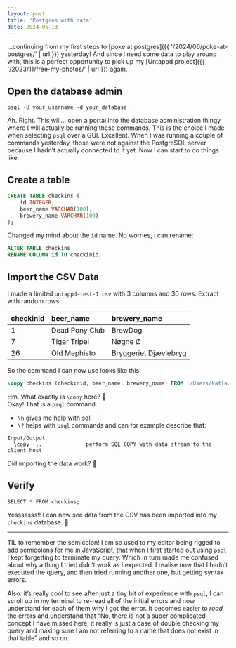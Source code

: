 ```yaml
---
layout: post
title: 'Postgres with data'
date: 2024-06-13
---
```


…continuing from my first steps to [poke at postgres]({{ '/2024/06/poke-at-postgres/' | url }}) yesterday! And since I need some data to play around with, this is a perfect opportunity to pick up my [Untappd project]({{ '/2023/11/free-my-photos/' | url }}) again.

## Open the database admin

```
psql -U your_username -d your_database
```

Ah. Right. This will… open a portal into the database administration thingy where I will actually be running these commands. This is the choice I made when selecting `psql` over a GUI. Excellent. When I was running a couple of commands yesterday, those were not against the PostgreSQL server because I hadn’t actually connected to it yet. Now I can start to do things like:

## Create a table

```sql
CREATE TABLE checkins (
    id INTEGER,
    beer_name VARCHAR(100),
    brewery_name VARCHAR(100)
);
```

Changed my mind about the `id` name. No worries, I can rename:

```sql
ALTER TABLE checkins
RENAME COLUMN id TO checkinid;
```

## Import the CSV Data

I made a limited `untappd-test-1.csv` with 3 columns and 30 rows. Extract with random rows:

| checkinid | beer_name      | brewery_name          |
| :-------- | :------------- | :-------------------- |
| 1         | Dead Pony Club | BrewDog               |
| 7         | Tiger Tripel   | Nøgne Ø               |
| 26        | Old Mephisto   | Bryggeriet Djævlebryg |

So the command I can now use looks like this:

```sql
\copy checkins (checkinid, beer_name, brewery_name) FROM '/Users/katla/proj/hello-postgres/untappd-test-1.csv' DELIMITER ';' CSV HEADER;
```

Hm. What exactly is `\copy` here? 🤔 <br>
Okay! That is a `psql` command.

- `\h` gives me help with sql
- `\?` helps with `psql` commands and can for example describe that:

```
Input/Output
  \copy ...              perform SQL COPY with data stream to the client host
```

Did importing the data work? 🥁

## Verify

```
SELECT * FROM checkins;
```

Yesssssss!! I can now see data from the CSV has been imported into my `checkins` database. 🥳

---

TIL to remember the semicolon! I am so used to my editor being rigged to add semicolons for me in JavaScript, that when I first started out using `psql` I kept forgetting to terminate my query. Which in turn made me confused about why a thing I tried didn‘t work as I expected. I realise now that I hadn’t executed the query, and then tried running another one, but getting syntax errors.

Also: it’s really cool to see after just a tiny bit of experience with `psql`, I can scroll up in my terminal to re-read all of the initial errors and now understand for each of them why I got the error. It becomes easier to _read_ the errors and understand that “No, there is not a super complicated concept I have missed here, it really is just a case of double checking my query and making sure I am not referring to a name that does not exist in that table” and so on.
